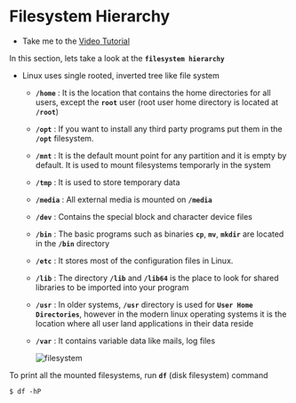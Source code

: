 # Filesystem Hierarchy

- Take me to the [Video Tutorial](https://kodekloud.com/topic/filesystem-hierarchy/)

In this section, lets take a look at the **`filesystem hierarchy`**
- Linux uses  single rooted, inverted tree like file system
  - **`/home`**  : It is the location that contains the home directories for all users, except the **`root`** user (root user home directory is located at **`/root`**)
  - **`/opt`**   : If you want to install any third party programs put them in the **`/opt`** filesystem.
  - **`/mnt`**   : It is the default mount point for any partition and it is empty by default. It is used to mount filesystems temporarly in the system
  - **`/tmp`**   : It is used to store temporary data
  - **`/media`** : All external media is mounted on **`/media`**
  - **`/dev`**   : Contains the special block and character device files
  - **`/bin`**   : The basic programs such as binaries **`cp`**, **`mv`**, **`mkdir`** are located in the **`/bin`** directory
  - **`/etc`**   : It stores most of the configuration files in Linux.
  - **`/lib`**   : The directory **`/lib`** and **`/lib64`** is the place to look for shared libraries to be imported into your program
  - **`/usr`**   : In older systems, **`/usr`** directory is used for **`User Home Directories`**, however in the modern linux operating systems it is the location where all user land applications in their data reside
  - **`/var`**   : It contains variable data like mails, log files
  
      ![filesystem](../../images/filesystem.PNG)
      
 To print all the mounted filesystems, run **`df`** (disk filesystem) command
 ```
 $ df -hP
 ```
 
 
